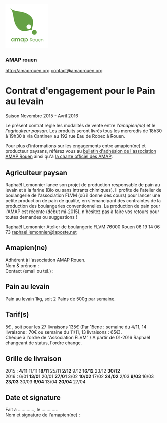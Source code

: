 ![Logo de l'AMAP Rouen](assets/images/logo-amap-rouen-small.png)
### AMAP rouen
http://amaprouen.org
contact@amaprouen.org

# Contrat d'engagement pour le Pain au levain
Saison Novembre 2015 - Avril 2016

Le présent contrat règle les modalités de vente entre l'*amapien(ne)* et le *l'agriculteur paysan*. Les produits seront livrés tous les mercredis de 18h30 à 19h30 à «la Cantine» au 192 rue Eau de Robec à Rouen.

Pour plus d'informations sur les engagements entre amapien(ne) et producteur paysans, référez vous au [bulletin d'adhésion de l'association AMAP Rouen](bulletin-adhesion-amap-rouen) ainsi qu'à [la charte officiel des AMAP](http://miramap.org/IMG/pdf/charte_des_amap_mars_2014-2.pdf).

## Agriculteur paysan
Raphaël Lemonnier lance son projet de production responsable de pain au levain et à la farine (Bio ou sans intrants chimiques). Il profite de l'atelier de boulangerie de l'association FLVM (où il donne des cours) pour lancer une petite production de pain de qualité, en s'émancipant des contraintes de la production des boulangeries conventionnelles.
La production de pain pour l'AMAP est récente (début mi-2015), n'hésitez pas à faire vos retours pour toutes demandes ou suggestions !

Raphaël Lemonnier
Atelier de boulangerie FLVM
76000 Rouen
06 19 14 06 73
raphael.lemonnier@laposte.net

## Amapien(ne)
Adhérent à l'association AMAP Rouen.  
Nom & prénom :  
Contact (email ou tél.) : 

## Pain au levain
Pain au levain 1kg, soit 2 Pains de 500g par semaine.

## Tarif(s)
5€ , soit pour les 27 livraisons 135€ (Par 15ene : semaine du 4/11, 14 livraisons : 70€ ou semaine du 11/11, 13 livraisons : 65€).  
Chèque à l'ordre de “Association FLVM” / A partir de 01-2016 Raphaël changeant de status, l'ordre change.

## Grille de livraison
2015 : **4/11** 11/11 **18/11** 25/11 **2/12** 9/12 **16/12** 23/12 **30/12**  
2016 : 6/01 **13/01** 20/01 **27/01** 3/02 **10/02** 17/02 **24/02** 2/03 **9/03** 16/03 **23/03** 30/03 **6/04** 13/04 **20/04** 27/04

## Date et signature
Fait à ............., le .............  
Nom et signature de l'amapien(ne) :
